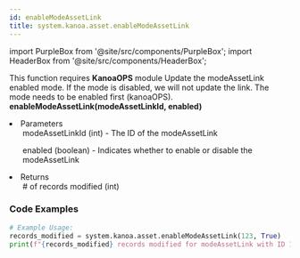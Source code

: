 ```yaml
---
id: enableModeAssetLink
title: system.kanoa.asset.enableModeAssetLink
---
```


import PurpleBox from '@site/src/components/PurpleBox';
import HeaderBox from '@site/src/components/HeaderBox';

<PurpleBox>This function requires <b>KanoaOPS</b> module</PurpleBox>
<HeaderBox header="Description">Update the modeAssetLink enabled mode. If the mode is disabled, we will not update the link. The mode needs to be enabled first (kanoaOPS).</HeaderBox>
<HeaderBox header="Syntax">
    <b>enableModeAssetLink(modeAssetLinkId, enabled)</b>
    <li> Parameters <br />
        <ul>modeAssetLinkId (int) - The ID of the modeAssetLink</ul>
        <ul>enabled (boolean) - Indicates whether to enable or disable the modeAssetLink</ul>
    </li>
    <li> Returns <br />
        <ul># of records modified (int)</ul>
    </li>
</HeaderBox>

### Code Examples

```python
# Example Usage:
records_modified = system.kanoa.asset.enableModeAssetLink(123, True)
print(f"{records_modified} records modified for modeAssetLink with ID 123.")
